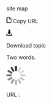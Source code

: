 # 

site map

![Copy URL](media/site-map/Copy.png)
Copy URL

![Download](media/site-map/Download.png)

Download topic

Two words. 

![In progress](media/site-map/activity-large.gif)

URL :

